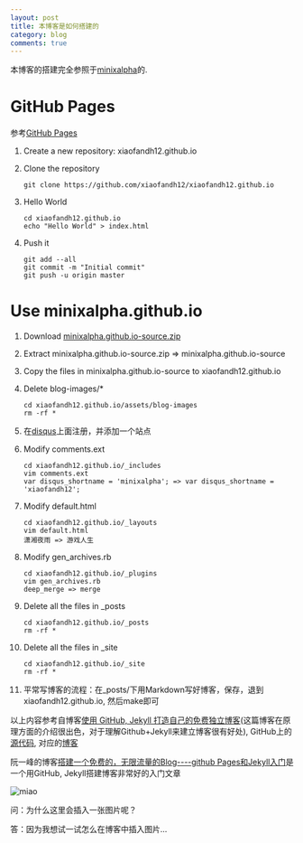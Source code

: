```yaml
---
layout: post
title: 本博客是如何搭建的
category: blog
comments: true
---
```


本博客的搭建完全参照于[minixalpha](http://minixalpha.github.io)的.

# GitHub Pages
参考[GitHub Pages](https://pages.github.com)

1. Create a new repository: xiaofandh12.github.io
2. Clone the repository
   
    ```
    git clone https://github.com/xiaofandh12/xiaofandh12.github.io
    ```

3. Hello World
    
    ```
    cd xiaofandh12.github.io
    echo "Hello World" > index.html
    ```

4. Push it

    ```
    git add --all
    git commit -m "Initial commit"
    git push -u origin master
    ```

# Use minixalpha.github.io

1. Download [minixalpha.github.io-source.zip](https://github.com/minixalpha/minixalpha.github.io.git)
2. Extract minixalpha.github.io-source.zip => minixalpha.github.io-source
3. Copy the files in minixalpha.github.io-source to xiaofandh12.github.io
4. Delete blog-images/*

    ```
    cd xiaofandh12.github.io/assets/blog-images
    rm -rf *
    ```

5. 在[disqus](https://disqus.com/)上面注册，并添加一个站点

6. Modify comments.ext
    
    ```
    cd xiaofandh12.github.io/_includes
    vim comments.ext
    var disqus_shortname = 'minixalpha'; => var disqus_shortname = 'xiaofandh12';
    ```

7. Modify default.html

    ```
    cd xiaofandh12.github.io/_layouts
    vim default.html
    潇湘夜雨 => 游戏人生
    ```

8. Modify gen_archives.rb
    
    ```
    cd xiaofandh12.github.io/_plugins
    vim gen_archives.rb
    deep_merge => merge
    ```
9. Delete all the files in _posts

    ```
    cd xiaofandh12.github.io/_posts
    rm -rf *
    ```

10. Delete all the files in _site

    ```
    cd xiaofandh12.github.io/_site
    rm -rf *
    ```

11. 平常写博客的流程：在_posts/下用Markdown写好博客，保存，退到xiaofandh12.github.io, 然后make即可

以上内容参考自博客[使用 GitHub, Jekyll 打造自己的免费独立博客](http://blog.csdn.net/on_1y/article/details/19259435)(这篇博客在原理方面的介绍很出色，对于理解Github+Jekyll来建立博客很有好处), GitHub上的[源代码](https://github.com/minixalpha/minixalpha.github.io), 对应的[博客](http://minixalpha.github.io)

阮一峰的博客[搭建一个免费的，无限流量的Blog----github Pages和Jekyll入门](http://www.ruanyifeng.com/blog/2012/08/blogging_with_jekyll.html)是一个用GitHub, Jekyll搭建博客非常好的入门文章

![miao](/assets/blog-images/miao.jpg)

问：为什么这里会插入一张图片呢？

答：因为我想试一试怎么在博客中插入图片...

